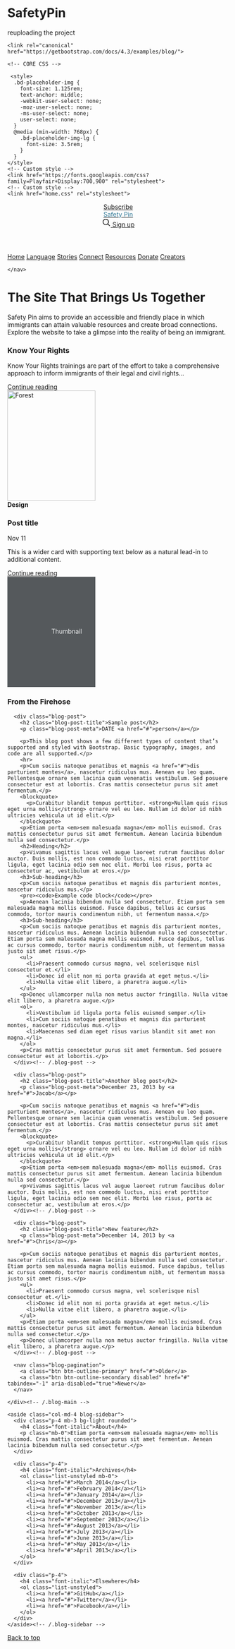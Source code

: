 # SafetyPin
reuploading the project

<!DOCTYPE html>
<html lang="en">
  <head>
    <meta charset="utf-8">
    <meta name="viewport" content="width=device-width, initial-scale=1, shrink-to-fit=no">
    <meta name="description" content="">
    <meta name="author" content="Mark Otto, Jacob Thornton, and Bootstrap contributors">
    <meta name="generator" content="Jekyll v3.8.5">
    <title>Safety Pin Homepage</title>

    <link rel="canonical" href="https://getbootstrap.com/docs/4.3/examples/blog/">

    <!-- CORE CSS -->
<link href="https://getbootstrap.com//docs/4.3/dist/css/bootstrap.min.css" rel="stylesheet" integrity="sha384-ggOyR0iXCbMQv3Xipma34MD+dH/1fQ784/j6cY/iJTQUOhcWr7x9JvoRxT2MZw1T" crossorigin="anonymous">


     <style>
      .bd-placeholder-img {
        font-size: 1.125rem;
        text-anchor: middle;
        -webkit-user-select: none;
        -moz-user-select: none;
        -ms-user-select: none;
        user-select: none;
      }
      @media (min-width: 768px) {
        .bd-placeholder-img-lg {
          font-size: 3.5rem;
        }
      }
    </style>
    <!-- Custom style -->
    <link href="https://fonts.googleapis.com/css?family=Playfair+Display:700,900" rel="stylesheet">
    <!-- Custom style -->
    <link href="home.css" rel="stylesheet">
  </head>
  <body>
    <div class="container">
  <header class="blog-header py-3">
    <div class="row flex-nowrap justify-content-between align-items-center">
      <div class="col-4 pt-1">
        <a class="text-muted" href="#">Subscribe</a>
      </div>
      <div class="col-4 text-center">
        <a class="blog-header-logo text-" href="#"><font color ="347B98">Safety Pin</font></a>
      </div>
      <div class="col-4 d-flex justify-content-end align-items-center">
        <a class="text-muted" href="#">
          <svg xmlns="http://www.w3.org/2000/svg" width="20" height="20" fill="none" stroke="currentColor" stroke-linecap="round" stroke-linejoin="round" stroke-width="2" class="mx-3" role="img" viewBox="0 0 24 24" focusable="false"><title>Search</title><circle cx="10.5" cy="10.5" r="7.5"/><path d="M21 21l-5.2-5.2"/></svg>
        </a>
        <a class="btn btn-sm btn-outline-secondary" href="#">Sign up</a>
      </div>
    </div>
  </header>

  <div class="nav-scroller py-1 mb-2">
    <nav class="nav d-flex justify-content-between">
      <a class="p-2 text-muted" href="homepage.html">Home</a>
      <a class="p-2 text-muted" href="#">Language</a>
      <a class="p-2 text-muted" href="storiespage.html">Stories</a>  <a class="p-2 text-muted" href="connect-page.html">Connect</a>
      <a class="p-2 text-muted" href="resources-page.html">Resources</a>
      <a class="p-2 text-muted" href="donations-page.html">Donate</a>
      <a class="p-2 text-muted" href="#">Creators</a>
    
    </nav>
  </div>

  <div class= "jumbotron p-4 p-md-5 text-white rounded bg-dark">
    <div class="col-md-6 px-0">
      <h1 class="display-4 font-italic">The Site That Brings Us Together</h1>
      <p class="lead my-3">Safety Pin aims to provide an accessible and friendly place in which immigrants can attain valuable resources and create broad connections. Explore the website to take a glimpse into the reality of being an immigrant.</p>
    </div>
  </div>

  <div class="row mb-2">
    <div class="col-md-6">
      <div class="row no-gutters border rounded overflow-hidden flex-md-row mb-4 shadow-sm h-md-250 position-relative">
        <div class="col p-4 d-flex flex-column position-static">
          <h3 class="mb-0">Know Your Rights</h3>
          <p class="card-text mb-auto">Know Your Rights trainings are part of the effort to take a comprehensive approach to inform immigrants of their legal and civil rights... </p>
          <a href="file:///C:/Users/Angela%20Campuzano/Desktop/know-your-rights.html" class="stretched-link">Continue reading</a>
        </div>
        <div class="col-auto d-none d-lg-block">
    <a target="_blank" href="checklist.jpg">
    <img src="checklist.jpg" width="200" height="250" alt="Forest">
    </a>
          <!--svg class="bd-placeholder-img" width="200" height="250" xmlns="http://www.w3.org/2000/svg" preserveAspectRatio="xMidYMid slice" focusable="false" role="img" image src="checklist.png"><title>Placeholder</title><rect width="100%" height="100%" fill="#55595c"/><text x="50%" y="50%" fill="#eceeef" dy=".3em">Thumbnail</text></svg-->
        </div>
      </div>
    </div>
    <div class="col-md-6">
      <div class="row no-gutters border rounded overflow-hidden flex-md-row mb-4 shadow-sm h-md-250 position-relative">
        <div class="col p-4 d-flex flex-column position-static">
          <strong class="d-inline-block mb-2 text-success">Design</strong>
          <h3 class="mb-0">Post title</h3>
          <div class="mb-1 text-muted">Nov 11</div>
          <p class="mb-auto">This is a wider card with supporting text below as a natural lead-in to additional content.</p>
          <a href="" class="stretched-link">Continue reading</a>
        </div>
        <div class="col-auto d-none d-lg-block">
          <svg class="bd-placeholder-img" width="200" height="250" xmlns="http://www.w3.org/2000/svg" preserveAspectRatio="xMidYMid slice" focusable="false" role="img" aria-label="Placeholder: Thumbnail"><title>Placeholder</title><rect width="100%" height="100%" fill="#55595c"/><text x="50%" y="50%" fill="#eceeef" dy=".3em">Thumbnail</text></svg>
        </div>
      </div>
    </div>
  </div>
</div>

<main role="main" class="container">
  <div class="row">
    <div class="col-md-8 blog-main">
      <h3 class="pb-4 mb-4 font-italic border-bottom">
        From the Firehose
      </h3>

      <div class="blog-post">
        <h2 class="blog-post-title">Sample post</h2>
        <p class="blog-post-meta">DATE <a href="#">person</a></p>

        <p>This blog post shows a few different types of content that’s supported and styled with Bootstrap. Basic typography, images, and code are all supported.</p>
        <hr>
        <p>Cum sociis natoque penatibus et magnis <a href="#">dis parturient montes</a>, nascetur ridiculus mus. Aenean eu leo quam. Pellentesque ornare sem lacinia quam venenatis vestibulum. Sed posuere consectetur est at lobortis. Cras mattis consectetur purus sit amet fermentum.</p>
        <blockquote>
          <p>Curabitur blandit tempus porttitor. <strong>Nullam quis risus eget urna mollis</strong> ornare vel eu leo. Nullam id dolor id nibh ultricies vehicula ut id elit.</p>
        </blockquote>
        <p>Etiam porta <em>sem malesuada magna</em> mollis euismod. Cras mattis consectetur purus sit amet fermentum. Aenean lacinia bibendum nulla sed consectetur.</p>
        <h2>Heading</h2>
        <p>Vivamus sagittis lacus vel augue laoreet rutrum faucibus dolor auctor. Duis mollis, est non commodo luctus, nisi erat porttitor ligula, eget lacinia odio sem nec elit. Morbi leo risus, porta ac consectetur ac, vestibulum at eros.</p>
        <h3>Sub-heading</h3>
        <p>Cum sociis natoque penatibus et magnis dis parturient montes, nascetur ridiculus mus.</p>
        <pre><code>Example code block</code></pre>
        <p>Aenean lacinia bibendum nulla sed consectetur. Etiam porta sem malesuada magna mollis euismod. Fusce dapibus, tellus ac cursus commodo, tortor mauris condimentum nibh, ut fermentum massa.</p>
        <h3>Sub-heading</h3>
        <p>Cum sociis natoque penatibus et magnis dis parturient montes, nascetur ridiculus mus. Aenean lacinia bibendum nulla sed consectetur. Etiam porta sem malesuada magna mollis euismod. Fusce dapibus, tellus ac cursus commodo, tortor mauris condimentum nibh, ut fermentum massa justo sit amet risus.</p>
        <ul>
          <li>Praesent commodo cursus magna, vel scelerisque nisl consectetur et.</li>
          <li>Donec id elit non mi porta gravida at eget metus.</li>
          <li>Nulla vitae elit libero, a pharetra augue.</li>
        </ul>
        <p>Donec ullamcorper nulla non metus auctor fringilla. Nulla vitae elit libero, a pharetra augue.</p>
        <ol>
          <li>Vestibulum id ligula porta felis euismod semper.</li>
          <li>Cum sociis natoque penatibus et magnis dis parturient montes, nascetur ridiculus mus.</li>
          <li>Maecenas sed diam eget risus varius blandit sit amet non magna.</li>
        </ol>
        <p>Cras mattis consectetur purus sit amet fermentum. Sed posuere consectetur est at lobortis.</p>
      </div><!-- /.blog-post -->

      <div class="blog-post">
        <h2 class="blog-post-title">Another blog post</h2>
        <p class="blog-post-meta">December 23, 2013 by <a href="#">Jacob</a></p>

        <p>Cum sociis natoque penatibus et magnis <a href="#">dis parturient montes</a>, nascetur ridiculus mus. Aenean eu leo quam. Pellentesque ornare sem lacinia quam venenatis vestibulum. Sed posuere consectetur est at lobortis. Cras mattis consectetur purus sit amet fermentum.</p>
        <blockquote>
          <p>Curabitur blandit tempus porttitor. <strong>Nullam quis risus eget urna mollis</strong> ornare vel eu leo. Nullam id dolor id nibh ultricies vehicula ut id elit.</p>
        </blockquote>
        <p>Etiam porta <em>sem malesuada magna</em> mollis euismod. Cras mattis consectetur purus sit amet fermentum. Aenean lacinia bibendum nulla sed consectetur.</p>
        <p>Vivamus sagittis lacus vel augue laoreet rutrum faucibus dolor auctor. Duis mollis, est non commodo luctus, nisi erat porttitor ligula, eget lacinia odio sem nec elit. Morbi leo risus, porta ac consectetur ac, vestibulum at eros.</p>
      </div><!-- /.blog-post -->

      <div class="blog-post">
        <h2 class="blog-post-title">New feature</h2>
        <p class="blog-post-meta">December 14, 2013 by <a href="#">Chris</a></p>

        <p>Cum sociis natoque penatibus et magnis dis parturient montes, nascetur ridiculus mus. Aenean lacinia bibendum nulla sed consectetur. Etiam porta sem malesuada magna mollis euismod. Fusce dapibus, tellus ac cursus commodo, tortor mauris condimentum nibh, ut fermentum massa justo sit amet risus.</p>
        <ul>
          <li>Praesent commodo cursus magna, vel scelerisque nisl consectetur et.</li>
          <li>Donec id elit non mi porta gravida at eget metus.</li>
          <li>Nulla vitae elit libero, a pharetra augue.</li>
        </ul>
        <p>Etiam porta <em>sem malesuada magna</em> mollis euismod. Cras mattis consectetur purus sit amet fermentum. Aenean lacinia bibendum nulla sed consectetur.</p>
        <p>Donec ullamcorper nulla non metus auctor fringilla. Nulla vitae elit libero, a pharetra augue.</p>
      </div><!-- /.blog-post -->

      <nav class="blog-pagination">
        <a class="btn btn-outline-primary" href="#">Older</a>
        <a class="btn btn-outline-secondary disabled" href="#" tabindex="-1" aria-disabled="true">Newer</a>
      </nav>

    </div><!-- /.blog-main -->

    <aside class="col-md-4 blog-sidebar">
      <div class="p-4 mb-3 bg-light rounded">
        <h4 class="font-italic">About</h4>
        <p class="mb-0">Etiam porta <em>sem malesuada magna</em> mollis euismod. Cras mattis consectetur purus sit amet fermentum. Aenean lacinia bibendum nulla sed consectetur.</p>
      </div>

      <div class="p-4">
        <h4 class="font-italic">Archives</h4>
        <ol class="list-unstyled mb-0">
          <li><a href="#">March 2014</a></li>
          <li><a href="#">February 2014</a></li>
          <li><a href="#">January 2014</a></li>
          <li><a href="#">December 2013</a></li>
          <li><a href="#">November 2013</a></li>
          <li><a href="#">October 2013</a></li>
          <li><a href="#">September 2013</a></li>
          <li><a href="#">August 2013</a></li>
          <li><a href="#">July 2013</a></li>
          <li><a href="#">June 2013</a></li>
          <li><a href="#">May 2013</a></li>
          <li><a href="#">April 2013</a></li>
        </ol>
      </div>

      <div class="p-4">
        <h4 class="font-italic">Elsewhere</h4>
        <ol class="list-unstyled">
          <li><a href="#">GitHub</a></li>
          <li><a href="#">Twitter</a></li>
          <li><a href="#">Facebook</a></li>
        </ol>
      </div>
    </aside><!-- /.blog-sidebar -->

  </div><!-- /.row -->

</main><!-- /.container -->

<footer class="blog-footer">
    <a href="#">Back to top</a>
  </p>
</footer>
</body>
</html>
